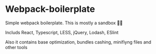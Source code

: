# Webpack-boilerplate
Simple webpack boilerplate. This is mostly a sandbox :mechanic:

Includs React, Typescript, LESS, jQuery, Lodash, ESlint

Also it contains base optimization, bundles cashing, minifiyng files and other tools
